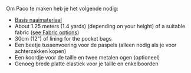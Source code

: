 Om Paco te maken heb je het volgende nodig:

-   [Basis naaimateriaal](/docs/sewing/basic-sewing-supplies)
-   About 1.25 meters (1.4 yards) (depending on your height) of a suitable fabric ([see Fabric options](/docs/patterns/paco/fabric))
-   30cm (12") of lining for the pocket bags
-   Een beetje tussenvoering voor de paspels (alleen nodig als je voor achterzakken kopen)
-   Een koordje voor de taille en twee metalen ogen (optioneel)
-   Genoeg brede platte elastiek voor je taille en enkelboorden
